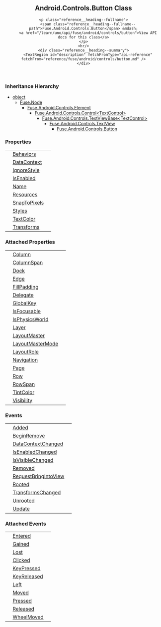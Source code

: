 <documentProperties pageTitle="Android.Controls.Button Class" />

<header>
	<h2 class="reference__heading">Android.Controls.Button Class</h2>

	<p class="reference__heading--fullname">
		<span class="reference__heading--fullname--path">Fuse.Android.Controls.Button</span> &mdash;
		<a href="/learn/uno/api/fuse/android/controls/button">View API docs for this class</a>
	</p>
	<hr/>
	<div class="reference__heading--summary">
		<TextRegion id="description" fetchFromType="api-reference" fetchFrom="reference/fuse/android/controls/button.md" />
	</div>
</header>

### Inheritance Hierarchy

<ul>
	<li class="reference__hierarchy--ancestor">
		<a href="/learn/uno/api/uno/object">object</a>
		<ul>
			<li class="reference__hierarchy--ancestor">
				<a href="/learn/uno/api/fuse/node">Fuse.Node</a>
				<ul>
					<li class="reference__hierarchy--ancestor">
						<a href="/learn/uno/api/fuse/android/controls/element">Fuse.Android.Controls.Element</a>
						<ul>
							<li class="reference__hierarchy--ancestor">
								<a href="/learn/uno/api/fuse/android/controls/control_1">Fuse.Android.Controls.Control&lt;TextControl&gt;</a>
								<ul>
									<li class="reference__hierarchy--ancestor">
										<a href="/learn/uno/api/fuse/android/controls/textviewbase_1">Fuse.Android.Controls.TextViewBase&lt;TextControl&gt;</a>
										<ul>
											<li class="reference__hierarchy--ancestor">
												<a href="/learn/uno/api/fuse/android/controls/textview">Fuse.Android.Controls.TextView</a>
												<ul>
													<li class="reference__hierarchy--current">
														<a href="/learn/uno/api/fuse/android/controls/button">Fuse.Android.Controls.Button</a>
													</li>
												</ul>
											</li>
										</ul>
									</li>
								</ul>
							</li>
						</ul>
					</li>
				</ul>
			</li>
		</ul>
	</li>
</ul>

### Properties

<table class="reference__table">
	<tbody>
		<tr>
			<td class="reference__table--symbols">
				<span class="reference-icon reference-icon__property"></span>
			</td>
			<td class="reference--table__type"><a href="/learn/uno/api/fuse/android/controls/button/behaviors">Behaviors</a></td>
			<td class="reference--table__text">
				<TextRegion id="description_fuse_android_controls_button_behaviors" synopsis="true" fetchFromId="description" fetchFromType="api-reference" fetchFrom="reference/fuse/android/controls/button/behaviors.md" />
			</td>
		</tr>
		<tr>
			<td class="reference__table--symbols">
				<span class="reference-icon reference-icon__property"></span>
			</td>
			<td class="reference--table__type"><a href="/learn/uno/api/fuse/android/controls/button/datacontext">DataContext</a></td>
			<td class="reference--table__text">
				<TextRegion id="description_fuse_android_controls_button_datacontext" synopsis="true" fetchFromId="description" fetchFromType="api-reference" fetchFrom="reference/fuse/android/controls/button/datacontext.md" />
			</td>
		</tr>
		<tr>
			<td class="reference__table--symbols">
				<span class="reference-icon reference-icon__property"></span>
			</td>
			<td class="reference--table__type"><a href="/learn/uno/api/fuse/android/controls/button/ignorestyle">IgnoreStyle</a></td>
			<td class="reference--table__text">
				<TextRegion id="description_fuse_android_controls_button_ignorestyle" synopsis="true" fetchFromId="description" fetchFromType="api-reference" fetchFrom="reference/fuse/android/controls/button/ignorestyle.md" />
			</td>
		</tr>
		<tr>
			<td class="reference__table--symbols">
				<span class="reference-icon reference-icon__property"></span>
			</td>
			<td class="reference--table__type"><a href="/learn/uno/api/fuse/android/controls/button/isenabled">IsEnabled</a></td>
			<td class="reference--table__text">
				<TextRegion id="description_fuse_android_controls_button_isenabled" synopsis="true" fetchFromId="description" fetchFromType="api-reference" fetchFrom="reference/fuse/android/controls/button/isenabled.md" />
			</td>
		</tr>
		<tr>
			<td class="reference__table--symbols">
				<span class="reference-icon reference-icon__property"></span>
			</td>
			<td class="reference--table__type"><a href="/learn/uno/api/fuse/android/controls/button/name">Name</a></td>
			<td class="reference--table__text">
				<TextRegion id="description_fuse_android_controls_button_name" synopsis="true" fetchFromId="description" fetchFromType="api-reference" fetchFrom="reference/fuse/android/controls/button/name.md" />
			</td>
		</tr>
		<tr>
			<td class="reference__table--symbols">
				<span class="reference-icon reference-icon__property"></span>
			</td>
			<td class="reference--table__type"><a href="/learn/uno/api/fuse/android/controls/button/resources">Resources</a></td>
			<td class="reference--table__text">
				<TextRegion id="description_fuse_android_controls_button_resources" synopsis="true" fetchFromId="description" fetchFromType="api-reference" fetchFrom="reference/fuse/android/controls/button/resources.md" />
			</td>
		</tr>
		<tr>
			<td class="reference__table--symbols">
				<span class="reference-icon reference-icon__property"></span>
			</td>
			<td class="reference--table__type"><a href="/learn/uno/api/fuse/android/controls/button/snaptopixels">SnapToPixels</a></td>
			<td class="reference--table__text">
				<TextRegion id="description_fuse_android_controls_button_snaptopixels" synopsis="true" fetchFromId="description" fetchFromType="api-reference" fetchFrom="reference/fuse/android/controls/button/snaptopixels.md" />
			</td>
		</tr>
		<tr>
			<td class="reference__table--symbols">
				<span class="reference-icon reference-icon__property"></span>
			</td>
			<td class="reference--table__type"><a href="/learn/uno/api/fuse/android/controls/button/styles">Styles</a></td>
			<td class="reference--table__text">
				<TextRegion id="description_fuse_android_controls_button_styles" synopsis="true" fetchFromId="description" fetchFromType="api-reference" fetchFrom="reference/fuse/android/controls/button/styles.md" />
			</td>
		</tr>
		<tr>
			<td class="reference__table--symbols">
				<span class="reference-icon reference-icon__property"></span>
			</td>
			<td class="reference--table__type"><a href="/learn/uno/api/fuse/android/controls/button/textcolor">TextColor</a></td>
			<td class="reference--table__text">
				<TextRegion id="description_fuse_android_controls_button_textcolor" synopsis="true" fetchFromId="description" fetchFromType="api-reference" fetchFrom="reference/fuse/android/controls/button/textcolor.md" />
			</td>
		</tr>
		<tr>
			<td class="reference__table--symbols">
				<span class="reference-icon reference-icon__property"></span>
			</td>
			<td class="reference--table__type"><a href="/learn/uno/api/fuse/android/controls/button/transforms">Transforms</a></td>
			<td class="reference--table__text">
				<TextRegion id="description_fuse_android_controls_button_transforms" synopsis="true" fetchFromId="description" fetchFromType="api-reference" fetchFrom="reference/fuse/android/controls/button/transforms.md" />
			</td>
		</tr>
	</tbody>
</table>

### Attached Properties

<table class="reference__table">
	<tbody>
		<tr>
			<td class="reference__table--symbols">
				<span class="reference-icon reference-icon__method"></span>
				<span class="reference-icon reference-icon__static"></span>
			</td>
			<td class="reference--table__type"><a href="/learn/uno/api/fuse/controls/grid/setcolumn_c79d7a6f">Column</a></td>
			<td class="reference--table__text">
				<TextRegion id="description_fuse_controls_grid_setcolumn_c79d7a6f" synopsis="true" fetchFromId="description" fetchFromType="api-reference" fetchFrom="reference/fuse/controls/grid/setcolumn_c79d7a6f.md" />
			</td>
		</tr>
		<tr>
			<td class="reference__table--symbols">
				<span class="reference-icon reference-icon__method"></span>
				<span class="reference-icon reference-icon__static"></span>
			</td>
			<td class="reference--table__type"><a href="/learn/uno/api/fuse/controls/grid/setcolumnspan_c79d7a6f">ColumnSpan</a></td>
			<td class="reference--table__text">
				<TextRegion id="description_fuse_controls_grid_setcolumnspan_c79d7a6f" synopsis="true" fetchFromId="description" fetchFromType="api-reference" fetchFrom="reference/fuse/controls/grid/setcolumnspan_c79d7a6f.md" />
			</td>
		</tr>
		<tr>
			<td class="reference__table--symbols">
				<span class="reference-icon reference-icon__method"></span>
				<span class="reference-icon reference-icon__static"></span>
			</td>
			<td class="reference--table__type"><a href="/learn/uno/api/fuse/controls/dockpanel/setdock_f1c50442">Dock</a></td>
			<td class="reference--table__text">
				<TextRegion id="description_fuse_controls_dockpanel_setdock_f1c50442" synopsis="true" fetchFromId="description" fetchFromType="api-reference" fetchFrom="reference/fuse/controls/dockpanel/setdock_f1c50442.md" />
			</td>
		</tr>
		<tr>
			<td class="reference__table--symbols">
				<span class="reference-icon reference-icon__method"></span>
				<span class="reference-icon reference-icon__static"></span>
			</td>
			<td class="reference--table__type"><a href="/learn/uno/api/fuse/navigation/edgenavigation/setedge_038aecab">Edge</a></td>
			<td class="reference--table__text">
				<TextRegion id="description_fuse_navigation_edgenavigation_setedge_038aecab" synopsis="true" fetchFromId="description" fetchFromType="api-reference" fetchFrom="reference/fuse/navigation/edgenavigation/setedge_038aecab.md" />
			</td>
		</tr>
		<tr>
			<td class="reference__table--symbols">
				<span class="reference-icon reference-icon__method"></span>
				<span class="reference-icon reference-icon__static"></span>
			</td>
			<td class="reference--table__type"><a href="/learn/uno/api/fuse/layouts/layout/setfillpadding_f9586597">FillPadding</a></td>
			<td class="reference--table__text">
				<TextRegion id="description_fuse_layouts_layout_setfillpadding_f9586597" synopsis="true" fetchFromId="description" fetchFromType="api-reference" fetchFrom="reference/fuse/layouts/layout/setfillpadding_f9586597.md" />
			</td>
		</tr>
		<tr>
			<td class="reference__table--symbols">
				<span class="reference-icon reference-icon__method"></span>
				<span class="reference-icon reference-icon__static"></span>
			</td>
			<td class="reference--table__type"><a href="/learn/uno/api/fuse/input/focus/setfocusdelegate_7ca0a31b">Delegate</a></td>
			<td class="reference--table__text">
				<TextRegion id="description_fuse_input_focus_setfocusdelegate_7ca0a31b" synopsis="true" fetchFromId="description" fetchFromType="api-reference" fetchFrom="reference/fuse/input/focus/setfocusdelegate_7ca0a31b.md" />
			</td>
		</tr>
		<tr>
			<td class="reference__table--symbols">
				<span class="reference-icon reference-icon__method"></span>
				<span class="reference-icon reference-icon__static"></span>
			</td>
			<td class="reference--table__type"><a href="/learn/uno/api/uno/ux/resource/setglobalkey_4c3ac72d">GlobalKey</a></td>
			<td class="reference--table__text">
				<TextRegion id="description_uno_ux_resource_setglobalkey_4c3ac72d" synopsis="true" fetchFromId="description" fetchFromType="api-reference" fetchFrom="reference/uno/ux/resource/setglobalkey_4c3ac72d.md" />
			</td>
		</tr>
		<tr>
			<td class="reference__table--symbols">
				<span class="reference-icon reference-icon__method"></span>
				<span class="reference-icon reference-icon__static"></span>
			</td>
			<td class="reference--table__type"><a href="/learn/uno/api/fuse/input/focus/setisfocusable_f9586597">IsFocusable</a></td>
			<td class="reference--table__text">
				<TextRegion id="description_fuse_input_focus_setisfocusable_f9586597" synopsis="true" fetchFromId="description" fetchFromType="api-reference" fetchFrom="reference/fuse/input/focus/setisfocusable_f9586597.md" />
			</td>
		</tr>
		<tr>
			<td class="reference__table--symbols">
				<span class="reference-icon reference-icon__method"></span>
				<span class="reference-icon reference-icon__static"></span>
			</td>
			<td class="reference--table__type"><a href="/learn/uno/api/fuse/physics/world/setisphysicsworld_f9586597">IsPhysicsWorld</a></td>
			<td class="reference--table__text">
				<TextRegion id="description_fuse_physics_world_setisphysicsworld_f9586597" synopsis="true" fetchFromId="description" fetchFromType="api-reference" fetchFrom="reference/fuse/physics/world/setisphysicsworld_f9586597.md" />
			</td>
		</tr>
		<tr>
			<td class="reference__table--symbols">
				<span class="reference-icon reference-icon__method"></span>
				<span class="reference-icon reference-icon__static"></span>
			</td>
			<td class="reference--table__type"><a href="/learn/uno/api/fuse/layouts/layout/setlayer_bd0807ea">Layer</a></td>
			<td class="reference--table__text">
				<TextRegion id="description_fuse_layouts_layout_setlayer_bd0807ea" synopsis="true" fetchFromId="description" fetchFromType="api-reference" fetchFrom="reference/fuse/layouts/layout/setlayer_bd0807ea.md" />
			</td>
		</tr>
		<tr>
			<td class="reference__table--symbols">
				<span class="reference-icon reference-icon__method"></span>
				<span class="reference-icon reference-icon__static"></span>
			</td>
			<td class="reference--table__type"><a href="/learn/uno/api/fuse/controls/panel/setlayoutmaster_084fadc8">LayoutMaster</a></td>
			<td class="reference--table__text">
				<TextRegion id="description_fuse_controls_panel_setlayoutmaster_084fadc8" synopsis="true" fetchFromId="description" fetchFromType="api-reference" fetchFrom="reference/fuse/controls/panel/setlayoutmaster_084fadc8.md" />
			</td>
		</tr>
		<tr>
			<td class="reference__table--symbols">
				<span class="reference-icon reference-icon__method"></span>
				<span class="reference-icon reference-icon__static"></span>
			</td>
			<td class="reference--table__type"><a href="/learn/uno/api/fuse/elements/layoutmasterboxsizing/setlayoutmastermode_eff091a4">LayoutMasterMode</a></td>
			<td class="reference--table__text">
				<TextRegion id="description_fuse_elements_layoutmasterboxsizing_setlayoutmastermode_eff091a4" synopsis="true" fetchFromId="description" fetchFromType="api-reference" fetchFrom="reference/fuse/elements/layoutmasterboxsizing/setlayoutmastermode_eff091a4.md" />
			</td>
		</tr>
		<tr>
			<td class="reference__table--symbols">
				<span class="reference-icon reference-icon__method"></span>
				<span class="reference-icon reference-icon__static"></span>
			</td>
			<td class="reference--table__type"><a href="/learn/uno/api/fuse/layouts/layout/setlayoutrole_05d14226">LayoutRole</a></td>
			<td class="reference--table__text">
				<TextRegion id="description_fuse_layouts_layout_setlayoutrole_05d14226" synopsis="true" fetchFromId="description" fetchFromType="api-reference" fetchFrom="reference/fuse/layouts/layout/setlayoutrole_05d14226.md" />
			</td>
		</tr>
		<tr>
			<td class="reference__table--symbols">
				<span class="reference-icon reference-icon__method"></span>
				<span class="reference-icon reference-icon__static"></span>
			</td>
			<td class="reference--table__type"><a href="/learn/uno/api/fuse/navigation/navigation/setnavigationnavigation_38b6f95d">Navigation</a></td>
			<td class="reference--table__text">
				<TextRegion id="description_fuse_navigation_navigation_setnavigationnavigation_38b6f95d" synopsis="true" fetchFromId="description" fetchFromType="api-reference" fetchFrom="reference/fuse/navigation/navigation/setnavigationnavigation_38b6f95d.md" />
			</td>
		</tr>
		<tr>
			<td class="reference__table--symbols">
				<span class="reference-icon reference-icon__method"></span>
				<span class="reference-icon reference-icon__static"></span>
			</td>
			<td class="reference--table__type"><a href="/learn/uno/api/fuse/navigation/navigationpageproperty/setnavigationpage_7ca0a31b">Page</a></td>
			<td class="reference--table__text">
				<TextRegion id="description_fuse_navigation_navigationpageproperty_setnavigationpage_7ca0a31b" synopsis="true" fetchFromId="description" fetchFromType="api-reference" fetchFrom="reference/fuse/navigation/navigationpageproperty/setnavigationpage_7ca0a31b.md" />
			</td>
		</tr>
		<tr>
			<td class="reference__table--symbols">
				<span class="reference-icon reference-icon__method"></span>
				<span class="reference-icon reference-icon__static"></span>
			</td>
			<td class="reference--table__type"><a href="/learn/uno/api/fuse/controls/grid/setrow_c79d7a6f">Row</a></td>
			<td class="reference--table__text">
				<TextRegion id="description_fuse_controls_grid_setrow_c79d7a6f" synopsis="true" fetchFromId="description" fetchFromType="api-reference" fetchFrom="reference/fuse/controls/grid/setrow_c79d7a6f.md" />
			</td>
		</tr>
		<tr>
			<td class="reference__table--symbols">
				<span class="reference-icon reference-icon__method"></span>
				<span class="reference-icon reference-icon__static"></span>
			</td>
			<td class="reference--table__type"><a href="/learn/uno/api/fuse/controls/grid/setrowspan_c79d7a6f">RowSpan</a></td>
			<td class="reference--table__text">
				<TextRegion id="description_fuse_controls_grid_setrowspan_c79d7a6f" synopsis="true" fetchFromId="description" fetchFromType="api-reference" fetchFrom="reference/fuse/controls/grid/setrowspan_c79d7a6f.md" />
			</td>
		</tr>
		<tr>
			<td class="reference__table--symbols">
				<span class="reference-icon reference-icon__method"></span>
				<span class="reference-icon reference-icon__static"></span>
			</td>
			<td class="reference--table__type"><a href="/learn/uno/api/fuse/ios/controls/controlproperties/settintcolor_5c56b146">TintColor</a></td>
			<td class="reference--table__text">
				<TextRegion id="description_fuse_ios_controls_controlproperties_settintcolor_5c56b146" synopsis="true" fetchFromId="description" fetchFromType="api-reference" fetchFrom="reference/fuse/ios/controls/controlproperties/settintcolor_5c56b146.md" />
			</td>
		</tr>
		<tr>
			<td class="reference__table--symbols">
				<span class="reference-icon reference-icon__method"></span>
				<span class="reference-icon reference-icon__static"></span>
			</td>
			<td class="reference--table__type"><a href="/learn/uno/api/fuse/controls/keyframeaccessors/setvisibility_004dcfc1">Visibility</a></td>
			<td class="reference--table__text">
				<TextRegion id="description_fuse_controls_keyframeaccessors_setvisibility_004dcfc1" synopsis="true" fetchFromId="description" fetchFromType="api-reference" fetchFrom="reference/fuse/controls/keyframeaccessors/setvisibility_004dcfc1.md" />
			</td>
		</tr>
	</tbody>
</table>

### Events

<table class="reference__table">
	<tbody>
		<tr>
			<td class="reference__table--symbols">
				<span class="reference-icon reference-icon__event"></span>
			</td>
			<td class="reference--table__type"><a href="/learn/uno/api/fuse/android/controls/button/added">Added</a></td>
			<td class="reference--table__text">
				<TextRegion id="description_fuse_android_controls_button_added" synopsis="true" fetchFromId="description" fetchFromType="api-reference" fetchFrom="reference/fuse/android/controls/button/added.md" />
			</td>
		</tr>
		<tr>
			<td class="reference__table--symbols">
				<span class="reference-icon reference-icon__event"></span>
			</td>
			<td class="reference--table__type"><a href="/learn/uno/api/fuse/android/controls/button/beginremove">BeginRemove</a></td>
			<td class="reference--table__text">
				<TextRegion id="description_fuse_android_controls_button_beginremove" synopsis="true" fetchFromId="description" fetchFromType="api-reference" fetchFrom="reference/fuse/android/controls/button/beginremove.md" />
			</td>
		</tr>
		<tr>
			<td class="reference__table--symbols">
				<span class="reference-icon reference-icon__event"></span>
			</td>
			<td class="reference--table__type"><a href="/learn/uno/api/fuse/android/controls/button/datacontextchanged">DataContextChanged</a></td>
			<td class="reference--table__text">
				<TextRegion id="description_fuse_android_controls_button_datacontextchanged" synopsis="true" fetchFromId="description" fetchFromType="api-reference" fetchFrom="reference/fuse/android/controls/button/datacontextchanged.md" />
			</td>
		</tr>
		<tr>
			<td class="reference__table--symbols">
				<span class="reference-icon reference-icon__event"></span>
			</td>
			<td class="reference--table__type"><a href="/learn/uno/api/fuse/android/controls/button/isenabledchanged">IsEnabledChanged</a></td>
			<td class="reference--table__text">
				<TextRegion id="description_fuse_android_controls_button_isenabledchanged" synopsis="true" fetchFromId="description" fetchFromType="api-reference" fetchFrom="reference/fuse/android/controls/button/isenabledchanged.md" />
			</td>
		</tr>
		<tr>
			<td class="reference__table--symbols">
				<span class="reference-icon reference-icon__event"></span>
			</td>
			<td class="reference--table__type"><a href="/learn/uno/api/fuse/android/controls/button/isvisiblechanged">IsVisibleChanged</a></td>
			<td class="reference--table__text">
				<TextRegion id="description_fuse_android_controls_button_isvisiblechanged" synopsis="true" fetchFromId="description" fetchFromType="api-reference" fetchFrom="reference/fuse/android/controls/button/isvisiblechanged.md" />
			</td>
		</tr>
		<tr>
			<td class="reference__table--symbols">
				<span class="reference-icon reference-icon__event"></span>
			</td>
			<td class="reference--table__type"><a href="/learn/uno/api/fuse/android/controls/button/removed">Removed</a></td>
			<td class="reference--table__text">
				<TextRegion id="description_fuse_android_controls_button_removed" synopsis="true" fetchFromId="description" fetchFromType="api-reference" fetchFrom="reference/fuse/android/controls/button/removed.md" />
			</td>
		</tr>
		<tr>
			<td class="reference__table--symbols">
				<span class="reference-icon reference-icon__event"></span>
			</td>
			<td class="reference--table__type"><a href="/learn/uno/api/fuse/android/controls/button/requestbringintoview">RequestBringIntoView</a></td>
			<td class="reference--table__text">
				<TextRegion id="description_fuse_android_controls_button_requestbringintoview" synopsis="true" fetchFromId="description" fetchFromType="api-reference" fetchFrom="reference/fuse/android/controls/button/requestbringintoview.md" />
			</td>
		</tr>
		<tr>
			<td class="reference__table--symbols">
				<span class="reference-icon reference-icon__event"></span>
			</td>
			<td class="reference--table__type"><a href="/learn/uno/api/fuse/android/controls/button/rooted">Rooted</a></td>
			<td class="reference--table__text">
				<TextRegion id="description_fuse_android_controls_button_rooted" synopsis="true" fetchFromId="description" fetchFromType="api-reference" fetchFrom="reference/fuse/android/controls/button/rooted.md" />
			</td>
		</tr>
		<tr>
			<td class="reference__table--symbols">
				<span class="reference-icon reference-icon__event"></span>
			</td>
			<td class="reference--table__type"><a href="/learn/uno/api/fuse/android/controls/button/transformschanged">TransformsChanged</a></td>
			<td class="reference--table__text">
				<TextRegion id="description_fuse_android_controls_button_transformschanged" synopsis="true" fetchFromId="description" fetchFromType="api-reference" fetchFrom="reference/fuse/android/controls/button/transformschanged.md" />
			</td>
		</tr>
		<tr>
			<td class="reference__table--symbols">
				<span class="reference-icon reference-icon__event"></span>
			</td>
			<td class="reference--table__type"><a href="/learn/uno/api/fuse/android/controls/button/unrooted">Unrooted</a></td>
			<td class="reference--table__text">
				<TextRegion id="description_fuse_android_controls_button_unrooted" synopsis="true" fetchFromId="description" fetchFromType="api-reference" fetchFrom="reference/fuse/android/controls/button/unrooted.md" />
			</td>
		</tr>
		<tr>
			<td class="reference__table--symbols">
				<span class="reference-icon reference-icon__event"></span>
			</td>
			<td class="reference--table__type"><a href="/learn/uno/api/fuse/android/controls/button/update">Update</a></td>
			<td class="reference--table__text">
				<TextRegion id="description_fuse_android_controls_button_update" synopsis="true" fetchFromId="description" fetchFromType="api-reference" fetchFrom="reference/fuse/android/controls/button/update.md" />
			</td>
		</tr>
	</tbody>
</table>

### Attached Events

<table class="reference__table">
	<tbody>
		<tr>
			<td class="reference__table--symbols">
				<span class="reference-icon reference-icon__method"></span>
				<span class="reference-icon reference-icon__static"></span>
			</td>
			<td class="reference--table__type"><a href="/learn/uno/api/fuse/input/ux/attachedpointermembers/addenteredhandler_f58885d0">Entered</a></td>
			<td class="reference--table__text">
				<TextRegion id="description_fuse_input_ux_attachedpointermembers_addenteredhandler_f58885d0" synopsis="true" fetchFromId="description" fetchFromType="api-reference" fetchFrom="reference/fuse/input/ux/attachedpointermembers/addenteredhandler_f58885d0.md" />
			</td>
		</tr>
		<tr>
			<td class="reference__table--symbols">
				<span class="reference-icon reference-icon__method"></span>
				<span class="reference-icon reference-icon__static"></span>
			</td>
			<td class="reference--table__type"><a href="/learn/uno/api/fuse/input/ux/attachedfocusmembers/addfocusgainedhandler_414b6cde">Gained</a></td>
			<td class="reference--table__text">
				<TextRegion id="description_fuse_input_ux_attachedfocusmembers_addfocusgainedhandler_414b6cde" synopsis="true" fetchFromId="description" fetchFromType="api-reference" fetchFrom="reference/fuse/input/ux/attachedfocusmembers/addfocusgainedhandler_414b6cde.md" />
			</td>
		</tr>
		<tr>
			<td class="reference__table--symbols">
				<span class="reference-icon reference-icon__method"></span>
				<span class="reference-icon reference-icon__static"></span>
			</td>
			<td class="reference--table__type"><a href="/learn/uno/api/fuse/input/ux/attachedfocusmembers/addfocuslosthandler_22ba8067">Lost</a></td>
			<td class="reference--table__text">
				<TextRegion id="description_fuse_input_ux_attachedfocusmembers_addfocuslosthandler_22ba8067" synopsis="true" fetchFromId="description" fetchFromType="api-reference" fetchFrom="reference/fuse/input/ux/attachedfocusmembers/addfocuslosthandler_22ba8067.md" />
			</td>
		</tr>
		<tr>
			<td class="reference__table--symbols">
				<span class="reference-icon reference-icon__method"></span>
				<span class="reference-icon reference-icon__static"></span>
			</td>
			<td class="reference--table__type"><a href="/learn/uno/api/fuse/gestures/clicked/addhandler_dce50914">Clicked</a></td>
			<td class="reference--table__text">
				<TextRegion id="description_fuse_gestures_clicked_addhandler_dce50914" synopsis="true" fetchFromId="description" fetchFromType="api-reference" fetchFrom="reference/fuse/gestures/clicked/addhandler_dce50914.md" />
			</td>
		</tr>
		<tr>
			<td class="reference__table--symbols">
				<span class="reference-icon reference-icon__method"></span>
				<span class="reference-icon reference-icon__static"></span>
			</td>
			<td class="reference--table__type"><a href="/learn/uno/api/fuse/input/ux/attachedkeyboardmembers/addkeypressedhandler_f4ff5232">KeyPressed</a></td>
			<td class="reference--table__text">
				<TextRegion id="description_fuse_input_ux_attachedkeyboardmembers_addkeypressedhandler_f4ff5232" synopsis="true" fetchFromId="description" fetchFromType="api-reference" fetchFrom="reference/fuse/input/ux/attachedkeyboardmembers/addkeypressedhandler_f4ff5232.md" />
			</td>
		</tr>
		<tr>
			<td class="reference__table--symbols">
				<span class="reference-icon reference-icon__method"></span>
				<span class="reference-icon reference-icon__static"></span>
			</td>
			<td class="reference--table__type"><a href="/learn/uno/api/fuse/input/ux/attachedkeyboardmembers/addkeyreleasedhandler_20ce9ab4">KeyReleased</a></td>
			<td class="reference--table__text">
				<TextRegion id="description_fuse_input_ux_attachedkeyboardmembers_addkeyreleasedhandler_20ce9ab4" synopsis="true" fetchFromId="description" fetchFromType="api-reference" fetchFrom="reference/fuse/input/ux/attachedkeyboardmembers/addkeyreleasedhandler_20ce9ab4.md" />
			</td>
		</tr>
		<tr>
			<td class="reference__table--symbols">
				<span class="reference-icon reference-icon__method"></span>
				<span class="reference-icon reference-icon__static"></span>
			</td>
			<td class="reference--table__type"><a href="/learn/uno/api/fuse/input/ux/attachedpointermembers/addlefthandler_88c5b120">Left</a></td>
			<td class="reference--table__text">
				<TextRegion id="description_fuse_input_ux_attachedpointermembers_addlefthandler_88c5b120" synopsis="true" fetchFromId="description" fetchFromType="api-reference" fetchFrom="reference/fuse/input/ux/attachedpointermembers/addlefthandler_88c5b120.md" />
			</td>
		</tr>
		<tr>
			<td class="reference__table--symbols">
				<span class="reference-icon reference-icon__method"></span>
				<span class="reference-icon reference-icon__static"></span>
			</td>
			<td class="reference--table__type"><a href="/learn/uno/api/fuse/input/ux/attachedpointermembers/addmovedhandler_320cef01">Moved</a></td>
			<td class="reference--table__text">
				<TextRegion id="description_fuse_input_ux_attachedpointermembers_addmovedhandler_320cef01" synopsis="true" fetchFromId="description" fetchFromType="api-reference" fetchFrom="reference/fuse/input/ux/attachedpointermembers/addmovedhandler_320cef01.md" />
			</td>
		</tr>
		<tr>
			<td class="reference__table--symbols">
				<span class="reference-icon reference-icon__method"></span>
				<span class="reference-icon reference-icon__static"></span>
			</td>
			<td class="reference--table__type"><a href="/learn/uno/api/fuse/input/ux/attachedpointermembers/addpressedhandler_07180cd5">Pressed</a></td>
			<td class="reference--table__text">
				<TextRegion id="description_fuse_input_ux_attachedpointermembers_addpressedhandler_07180cd5" synopsis="true" fetchFromId="description" fetchFromType="api-reference" fetchFrom="reference/fuse/input/ux/attachedpointermembers/addpressedhandler_07180cd5.md" />
			</td>
		</tr>
		<tr>
			<td class="reference__table--symbols">
				<span class="reference-icon reference-icon__method"></span>
				<span class="reference-icon reference-icon__static"></span>
			</td>
			<td class="reference--table__type"><a href="/learn/uno/api/fuse/input/ux/attachedpointermembers/addreleasedhandler_1e530a31">Released</a></td>
			<td class="reference--table__text">
				<TextRegion id="description_fuse_input_ux_attachedpointermembers_addreleasedhandler_1e530a31" synopsis="true" fetchFromId="description" fetchFromType="api-reference" fetchFrom="reference/fuse/input/ux/attachedpointermembers/addreleasedhandler_1e530a31.md" />
			</td>
		</tr>
		<tr>
			<td class="reference__table--symbols">
				<span class="reference-icon reference-icon__method"></span>
				<span class="reference-icon reference-icon__static"></span>
			</td>
			<td class="reference--table__type"><a href="/learn/uno/api/fuse/input/ux/attachedpointermembers/addwheelmovedhandler_22bc1487">WheelMoved</a></td>
			<td class="reference--table__text">
				<TextRegion id="description_fuse_input_ux_attachedpointermembers_addwheelmovedhandler_22bc1487" synopsis="true" fetchFromId="description" fetchFromType="api-reference" fetchFrom="reference/fuse/input/ux/attachedpointermembers/addwheelmovedhandler_22bc1487.md" />
			</td>
		</tr>
	</tbody>
</table>

